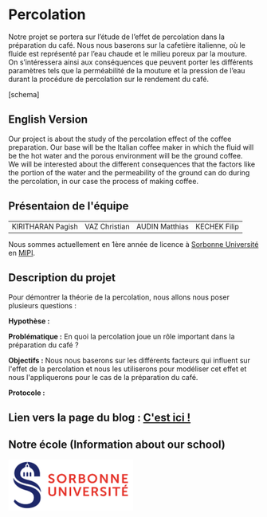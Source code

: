 # Percolation 

Notre projet se portera sur l’étude de l’effet de percolation dans la préparation du café. Nous nous baserons sur la cafetière italienne, où le fluide est représenté par l’eau chaude et le milieu poreux par la mouture. <br>
On s’intéressera ainsi aux conséquences que peuvent porter les différents paramètres tels que la perméabilité de la mouture et la pression de l’eau durant la procédure de percolation sur le rendement du café.

[schema] 

## English Version 

Our project is about the study of the percolation effect of the coffee preparation. Our base will be the Italian coffee maker in which the fluid will be the hot water and the porous environment will be the ground coffee. <br>
We will be interested about the different consequences that the factors like the portion of the water and the permeability of the ground can do during the percolation, in our case the process of making coffee.

## Présentaion de l'équipe

<table>
    <tr>
        <td>KIRITHARAN Pagish</td>
        <td>VAZ Christian</td>
        <td>AUDIN Matthias</td>
        <td>KECHEK Filip</td>
    </tr>
</table>


Nous sommes actuellement en 1ère année de licence à [Sorbonne Université](https://www.sorbonne-universite.fr/) en [MIPI](http://licence.premiereannee.sorbonne-universite.fr/fr/la-licence-1ere-annee/portail-mipi.html).

## Description du projet

Pour démontrer la théorie de la percolation, nous allons nous poser plusieurs questions :

**Hypothèse :** 

**Problématique :** En quoi la percolation joue un rôle important dans la préparation du café ?

**Objectifs :** Nous nous baserons sur les différents facteurs qui influent sur l'effet de la percolation et nous les utiliserons pour modéliser cet effet et nous l'appliquerons pour le cas de la préparation du café. 

**Protocole :**


## Lien vers la page du blog : <a href="blog.html"> C'est ici ! </a>

## Notre école (Information about our school)

<a href = "https://www.sorbonne-universite.fr/">
 <img src="./image/logo_su.png" width="250">
</a>
